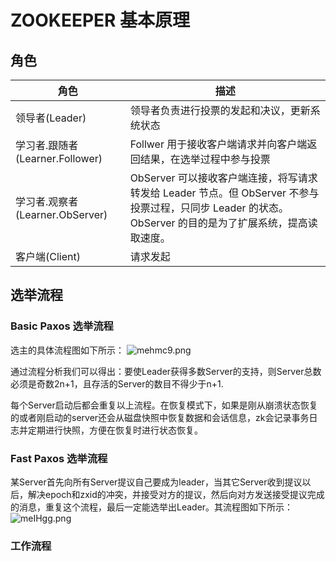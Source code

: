 # ZOOKEEPER 基本原理
## 角色
|           角色                |                           描述                              |
|------------------------------|---------------------------------------------------------------|
|    领导者(Leader)             |领导者负责进行投票的发起和决议，更新系统状态                      |
|学习者.跟随者(Learner.Follower)|Follwer 用于接收客户端请求并向客户端返回结果，在选举过程中参与投票   |
|学习者.观察者(Learner.ObServer)|ObServer 可以接收客户端连接，将写请求转发给 Leader 节点。但 ObServer 不参与投票过程，只同步 Leader 的状态。ObServer 的目的是为了扩展系统，提高读取速度。                    |
|     客户端(Client)            |      请求发起                                                  |


## 选举流程
### Basic Paxos 选举流程
选主的具体流程图如下所示：
![mehmc9.png](https://s2.ax1x.com/2019/08/16/mehmc9.png)

通过流程分析我们可以得出：要使Leader获得多数Server的支持，则Server总数必须是奇数2n+1，且存活的Server的数目不得少于n+1.

每个Server启动后都会重复以上流程。在恢复模式下，如果是刚从崩溃状态恢复的或者刚启动的server还会从磁盘快照中恢复数据和会话信息，zk会记录事务日志并定期进行快照，方便在恢复时进行状态恢复。

### Fast Paxos 选举流程
某Server首先向所有Server提议自己要成为leader，当其它Server收到提议以后，解决epoch和zxid的冲突，并接受对方的提议，然后向对方发送接受提议完成的消息，重复这个流程，最后一定能选举出Leader。其流程图如下所示：
![meIHgg.png](https://s2.ax1x.com/2019/08/16/meIHgg.png)
### 工作流程
